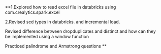**1.Explored how to read excel file in databricks using com.crealytics.spark.excel

2.Revised scd types in databricks. and incremental load.

Revised difference between dropduplicates and distinct and how can they be implemented using a window function
	
Practiced palindrome and Armstrong questions **
